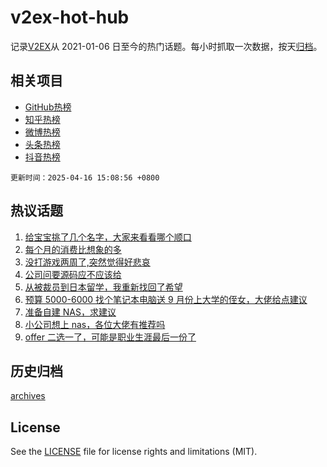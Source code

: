 # v2ex-hot-hub

 记录[V2EX](https://www.v2ex.com/)从 2021-01-06 日至今的热门话题。每小时抓取一次数据，按天[归档](archives)。
 
 ## 相关项目

- [GitHub热榜](https://github.com/it985/github-hot-hub)
- [知乎热榜](https://github.com/it985/zhihu-hot-hub)
- [微博热榜](https://github.com/it985/weibo-hot-hub)
- [头条热榜](https://github.com/it985/toutiao-hot-hub)
- [抖音热榜](https://github.com/it985/douyin-hot-hub)


 `更新时间：2025-04-16 15:08:56 +0800`

## 热议话题

1. [给宝宝挑了几个名字，大家来看看哪个顺口](https://www.v2ex.com/t/1125754)
1. [每个月的消费比想象的多](https://www.v2ex.com/t/1125622)
1. [没打游戏两周了,突然觉得好悲哀](https://www.v2ex.com/t/1125664)
1. [公司问要源码应不应该给](https://www.v2ex.com/t/1125720)
1. [从被裁员到日本留学，我重新找回了希望](https://www.v2ex.com/t/1125738)
1. [预算 5000-6000 找个笔记本电脑送 9 月份上大学的侄女，大佬给点建议](https://www.v2ex.com/t/1125753)
1. [准备自建 NAS，求建议](https://www.v2ex.com/t/1125813)
1. [小公司想上 nas，各位大佬有推荐吗](https://www.v2ex.com/t/1125655)
1. [offer 二选一了，可能是职业生涯最后一份了](https://www.v2ex.com/t/1125770)

## 历史归档

[archives](archives)

## License

See the [LICENSE](LICENSE) file for license rights and limitations (MIT).
